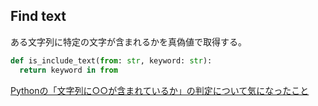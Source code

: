 ## Find text

ある文字列に特定の文字が含まれるかを真偽値で取得する。

```python
def is_include_text(from: str, keyword: str):
  return keyword in from
```

[Pythonの「文字列に○○が含まれているか」の判定について気になったこと](http://d.hatena.ne.jp/laco0416/20121022/1350907756)
